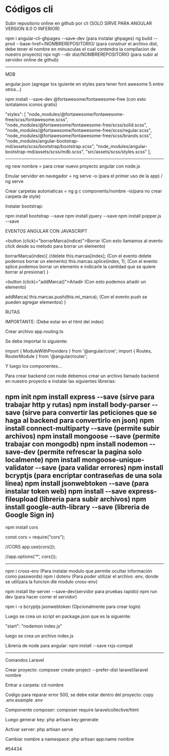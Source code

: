 # Códigos cli

Subir repositorio online en github por cli (SOLO SIRVE PARA ANGULAR VERSION 8.0 O INFERIOR)

npm i angular-cli-ghpages --save-dev (para instalar ghpages)
ng build --prod --base-href=/NOMBREREPOSITORIO/ (para construir el archivo dist, debe tener el nombre en minusculas el cual contendra la compilacion de nuestro proyecto)
npx ngh --dir dist/NOMBREREPOSITORIO (para subir al servidor online de github)

----------------------------------------------------------------------------------------------------------------------------------
MDB 

angular.json (agregar los iguiente en styles para tener font awesome 5 entre otros...)

npm install --save-dev @fortawesome/fontawesome-free (con esto isntalamos iconos gratis)

"styles": [
              "node_modules/@fortawesome/fontawesome-free/scss/fontawesome.scss",
              "node_modules/@fortawesome/fontawesome-free/scss/solid.scss",
              "node_modules/@fortawesome/fontawesome-free/scss/regular.scss",
              "node_modules/@fortawesome/fontawesome-free/scss/brands.scss",
              "node_modules/angular-bootstrap-md/assets/scss/bootstrap/bootstrap.scss",
              "node_modules/angular-bootstrap-md/assets/scss/mdb.scss",
              "src/assets/scss/styles.scss"
            ],

-----------------------------------------------------------------------------------------------------------------------------------

ng new nombre = para crear nuevo proyecto angular con node.js

Emular servidor en navegador = ng serve -o (para el primer uso de la app) / ng serve



Crear carpetas automaticas = ng g c components/nombre
							-is(para no crear carpeta de style)

Instalar bootstrap:

npm install bootstrap --save
npm install jquery --save
npm install popper.js --save

EVENTOS ANGULAR CON JAVASCRIPT

<button (click)="borrarMarca(indice)">Borrar</button> (Con esto llamamos al evento click desde su metodo para borrar un elemento)

borrarMarca(index){
	//delete this.marcas[index]; (Con el evento delete podemos borrar un elemento)
	this.marcas.splice(index, 1); (Con el evento splice podemos borrar un elemento e indicarle la cantidad que se quiere borrar al presionar)
}

<button (click)="addMarca()">Añadir</button> (Con esto podemos añadir un elemento)

addMarca{
	this.marcas.push(this.mi_marca); (Con el evento push se pueden agregar elementos)
}

RUTAS

IMPORTANTE: <base href="/"> (Debe estar en el html del index)

Crear archivo app.routing.ts

Se debe importar lo siguiente:

import { ModuleWithProviders } from '@angular/core';
import { Routes, RouterModule } from '@angular/router';

Y luego los componentes...

Para crear backend con node debemos crear un archivo llamado backend en nuestro proyecto e instalar las siguientes librerias:

npm init
npm install express --save (sirve para trabajar http y rutas)
npm install body-parser --save (sirve para convertir las peticiones que se haga al backend para convertirlo en json)
npm install connect-multiparty --save (permite subir archivos)
npm install mongoose --save (permite trabajar con mongodb)
npm install nodemon --save-dev (permite refrescar la pagina solo localmente)
npm install mongoose-unique-validator --save (para validar errores)
npm install bcryptjs (para encriptar contraseñas de una sola línea)
npm install jsonwebtoken --save (para instalar token web)
npm install --save express-fileupload (libreria para subir archivos)
npm install google-auth-library --save (libreria de Google Sign in)
---------------------------------------------------------------------------------------------------------------------------
npm install cors

const cors = require("cors");

//CORS
app.use(cors());

//app.options('*', cors());

---------------------------------------------------------------------------------------------------------------------------

npm i cross-env (Para instalar modulo que permite ocultar información como passwords)
npm i dotenv (Para poder utilizar el archivo .env, donde se utilizara la funcion dle modulo cross-env)

npm install lite-server --save-dev(servidor para pruebas rapido)
npm run dev (para hacer correr el servidor)

npm i -s bcryptjs jsonwebtoken (Opcionalmente para crear login)

Luego se crea un script en package.json que es la sigueinte:

"start": "nodemon index.js"

luego se crea un archivo index.js

Libreria de node para angular: npm install --save rxjs-compat 

----------------------------------------------------------------------------------------------------------------------------------

Comandos Laravel

Crear proyecto: composer create-project --prefer-dist laravel/laravel nombre

Entrar a carpeta: cd nombre

Codigo para reparar error 500, se debe estar dentro del proyecto: copy .env.example .env

Componente composer: composer require laravelcollective/html

Luego generar key: php artisan key:generate

Activar server: php artisan serve

Cambiar nombre a namespace: php artisan app:name nombre

#54434
